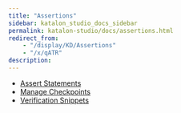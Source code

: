 ```yaml
---
title: "Assertions" 
sidebar: katalon_studio_docs_sidebar
permalink: katalon-studio/docs/assertions.html 
redirect_from:
    - "/display/KD/Assertions"
    - "/x/qATR"
description: 
---
```

*   [Assert Statements](/display/KD/Assert+Statements)
*   [Manage Checkpoints](/display/KD/Manage+Checkpoints)
*   [Verification Snippets](/display/KD/Verification+Snippets)